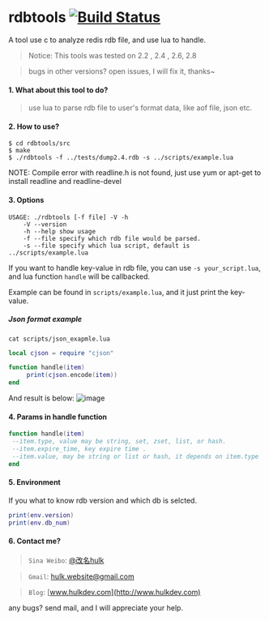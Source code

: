 # rdbtools [![Build Status](https://img.shields.io/badge/license-MIT-blue.svg)](http://opensource.org/licenses/MIT)

A tool use c to analyze redis rdb file, and use lua to handle.

> Notice: This tools was tested on 2.2 , 2.4 , 2.6, 2.8

> bugs in other versions? open issues, I will fix it, thanks~



#### 1. What about this tool to do? 

> use lua to parse rdb file to user's format data, like aof file, json etc.


#### 2. How to use?
```shell
$ cd rdbtools/src
$ make
$ ./rdbtools -f ../tests/dump2.4.rdb -s ../scripts/example.lua
```

NOTE: Compile error with readline.h is not found, just use yum or apt-get to install readline and readline-devel
#### 3. Options

```shell
USAGE: ./rdbtools [-f file] -V -h
    -V --version 
    -h --help show usage 
    -f --file specify which rdb file would be parsed.
    -s --file specify which lua script, default is ../scripts/example.lua
```

If you want to handle key-value in rdb file, you can use `-s your_script.lua`, and lua function `handle` will be callbacked.

Example can be found in `scripts/example.lua`, and it just print the key-value.


##### Json format example

`cat scripts/json_exapmle.lua`

```lua
local cjson = require "cjson"

function handle(item)
     print(cjson.encode(item))
end     
```

And result is below:
![image](https://raw.githubusercontent.com/git-hulk/rdbtools/master/snapshot/rdbtools-to-json.png)

#### 4. Params in handle function

```lua
function handle(item)
 --item.type, value may be string, set, zset, list, or hash.
 --item.expire_time, key expire time .
 --item.value, may be string or list or hash, it depends on item.type
end
```


#### 5. Environment

If you what to know rdb version and which db is selcted.

```lua
print(env.version)
print(env.db_num)
```

#### 6. Contact me?
> ```Sina Weibo```: [@改名hulk](http://www.weibo.com/tianyi4)

>```Gmail```: [hulk.website@gmail.com](mailto:hulk.website@gmail.com)

>```Blog```: [www.hulkdev.com](http://www.hulkdev.com)

any bugs? send mail, and I will appreciate your help.
